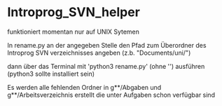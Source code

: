 # Introprog_SVN_helper
funktioniert momentan nur auf UNIX Sytemen

In rename.py an der angegeben Stelle den Pfad zum Überordner des Introprog SVN verzeichnisses angeben (z.b. "Documents/uni/")

dann über das Terminal mit 'python3 rename.py' (ohne '') ausführen (python3 sollte installiert sein)

Es werden alle fehlenden Ordner in g**/Abgaben und g**/Arbeitsverzeichnis erstellt die unter Aufgaben schon verfügbar sind 


